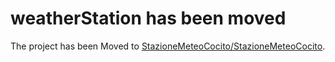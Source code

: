 # weatherStation has been moved
The project has been Moved to [StazioneMeteoCocito/StazioneMeteoCocito](https://github.com/StazioneMeteoCocito/StazioneMeteoCocito).